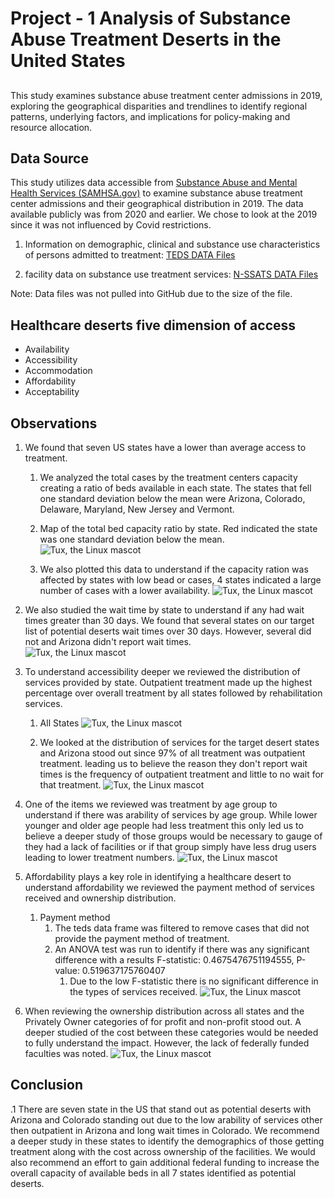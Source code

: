 # Project - 1 Analysis of Substance Abuse Treatment Deserts in the United States
## 
This study examines substance abuse treatment center admissions in 2019, exploring the geographical disparities and trendlines to identify regional patterns, underlying factors, and implications for policy-making and resource allocation.
## Data Source
 This study utilizes data accessible from [Substance Abuse and Mental Health Services (SAMHSA.gov)](https://www.samhsa.gov) to examine substance abuse treatment center admissions and their geographical distribution in 2019. The data available publicly was from 2020 and earlier.  We chose to look at the 2019 since it was not influenced by Covid restrictions.   

 1.  Information on demographic, clinical and substance use characteristics of persons admitted to treatment: [TEDS DATA Files](https://www.samhsa.gov/data/data-we-collect/teds/datafiles)

 1. facility data on substance use treatment services: [N-SSATS DATA Files](https://www.samhsa.gov/data/data-we-collect/n-ssats/datafiles?puf_id=47343)

 Note: Data files was not pulled into GitHub due to the size of the file.
## Healthcare deserts five dimension of access 
- Availability
- Accessibility
- Accommodation
- Affordability 
- Acceptability

 ## Observations

1. We found that seven US states have a lower than average access to treatment.
    1.  We analyzed the total cases by the treatment centers capacity creating a ratio of beds available in each state.  The states that fell one standard deviation below the mean were Arizona, Colorado, Delaware, Maryland, New Jersey and Vermont.  

    1. Map of the total bed capacity ratio by state. Red indicated the state was one standard deviation below the mean. 
![Tux, the Linux mascot](Image/Ratio_of_Total_Capacity_by_state.png
)
    1. We also plotted this data to understand if the capacity ration was affected by states with low bead or cases, 4 states indicated a large number of cases with a lower availability. 
![Tux, the Linux mascot](Image/output_scatter_ration_bed_bystate.png
)

1. We also studied the wait time by state to understand if any had wait times greater than 30 days.  We found that several states on our target list of potential deserts wait times over 30 days.  However, several did not and Arizona didn't report wait times.   
![Tux, the Linux mascot](Image/output_waitGr30days.png
)

1. To understand accessibility deeper we reviewed the distribution of services provided by state.
Outpatient treatment made up the highest percentage over overall treatment by all states followed by rehabilitation services. 
    1. All States
![Tux, the Linux mascot](Image/output_case_disto_by_state.png
)

    1.  We looked at the distribution of services for the target desert states and Arizona stood out since 97% of all treatment was outpatient treatment.   leading us to believe the reason they don't report wait times is the frequency of outpatient treatment and little to no wait for that treatment. 
![Tux, the Linux mascot](Image/output_case_distro_by_AZ.png
)

1. One of the items we reviewed was treatment by age group to understand if there was arability of services by age group. While lower younger and older age people had less treatment this only led us to believe a deeper study of those groups would be necessary to gauge of they had a lack of facilities or if that group simply have less drug users leading to lower treatment numbers. 
![Tux, the Linux mascot](Image/outputbyage.png
)

1. Affordability plays a key role in identifying a healthcare desert to understand affordability we reviewed the payment method of services received and ownership distribution.
    1. Payment method
        1. The teds data frame was filtered to remove cases that did not provide the payment method of treatment. 
        1. An ANOVA test was run to identify if there was any significant difference with a results F-statistic: 0.4675476751194555, P-value: 0.519637175760407
            1.  Due to the low F-statistic there is no significant difference in the types of services received. 
![Tux, the Linux mascot](Image/output_sevices_by_ins_type.png)

1. When reviewing the ownership distribution across all states and the Privately Owner categories of for profit and non-profit stood out.   A deeper studied of the cost between these categories would be needed to fully understand the impact.  However, the lack of federally funded faculties was noted. 
![Tux, the Linux mascot](Image/output_ownership_bytype_allstates.png
)

## Conclusion
.1  There are seven state in the US that stand out as potential deserts with Arizona and Colorado standing out due to the low arability of services other then outpatient in Arizona and long wait times in Colorado.   We recommend a deeper study in these states to identify the demographics of those getting treatment along with the cost across ownership of the facilities.  We would also recommend an effort to gain additional federal funding to increase the overall capacity of available beds in all 7 states identified as potential deserts. 



